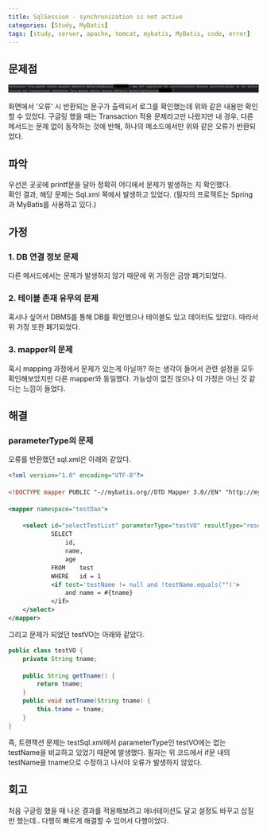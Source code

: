 ```yaml
---
title: SqlSession - synchronization is not active
categories: [Study, MyBatis]
tags: [study, server, apache, tomcat, mybatis, MyBatis, code, error]
---
```


## 문제점

![code_lan](/assets/img/post_img/blog_etc/sqlsessionerr.png)<br/>

화면에서 '오류' 시 반환되는 문구가 출력되서 로그를 확인했는데 위와 같은 내용만 확인할 수 있었다. 구글링 했을 때는 Transaction 적용 문제라고만 나왔지만 내 경우, 다른 메서드는 문제 없이 동작하는 것에 반해, 하나의 메소드에서만 위와 같은 오류가 반환되었다.

## 파악

우선은 곳곳에 printf문을 달아 정확히 어디에서 문제가 발생하는 지 확인했다.<br/>
확인 결과, 해당 문제는 Sql.xml 쪽에서 발생하고 있었다. (필자의 프로젝트는 Spring과 MyBatis를 사용하고 있다.)

## 가정

### 1. DB 연결 정보 문제

다른 메서드에서는 문제가 발생하지 않기 때문에 위 가정은 금방 폐기되었다.

### 2. 테이블 존재 유무의 문제

혹시나 싶어서 DBMS를 통해 DB를 확인했으나 테이블도 있고 데이터도 있었다. 따라서 위 가정 또한 폐기되었다.

### 3. mapper의 문제

혹시 mapping 과정에서 문제가 있는게 아닐까? 하는 생각이 들어서 관련 설정을 모두 확인해보았지만 다른 mapper와 동일했다. 가능성이 없진 않으나 이 가정은 아닌 것 같다는 느낌이 들었다.


## 해결

### parameterType의 문제

오류를 반환했던 sql.xml은 아래와 같았다.

```xml
<?xml version="1.0" encoding="UTF-8"?>

<!DOCTYPE mapper PUBLIC "-//mybatis.org//DTD Mapper 3.0//EN" "http://mybatis.org/dtd/mybatis-3-mapper.dtd">

<mapper namespace="testDao">

	<select id="selectTestList" parameterType="testVO" resultType="resultVO">
	        SELECT
    			id,
                name,
                age
		    FROM    test
		    WHERE   id = 1
			<if test='testName != null and !testName.equals("")'>
				and name = #{tname}
			</if>
	</select>
</mapper>
```

그리고 문제가 되었던 testVO는 아래와 같았다.

```java
public class testVO {
	private String tname;

	public String getTname() {
		return tname;
	}
	public void setTname(String tname) {
		this.tname = tname;
	}
}
```

즉, 트랜잭션 문제는 testSql.xml에서 parameterType인 testVO에는 없는 testName을 비교하고 있었기 때문에 발생했다. 필자는 위 코드에서 if문 내의 testName을 tname으로 수정하고 나서야 오류가 발생하지 않았다.

## 회고

처음 구글링 했을 때 나온 결과를 적용해보려고 애너테이션도 달고 설정도 바꾸고 삽질만 했는데.. 다행히 빠르게 해결할 수 있어서 다행이었다.